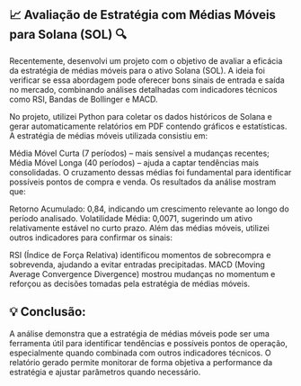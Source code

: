 ## 📈 Avaliação de Estratégia com Médias Móveis para Solana (SOL) 🔍

Recentemente, desenvolvi um projeto com o objetivo de avaliar a eficácia da estratégia de médias móveis para o ativo Solana (SOL). A ideia foi verificar se essa abordagem pode oferecer bons sinais de entrada e saída no mercado, combinando análises detalhadas com indicadores técnicos como RSI, Bandas de Bollinger e MACD.

No projeto, utilizei Python para coletar os dados históricos de Solana e gerar automaticamente relatórios em PDF contendo gráficos e estatísticas. A estratégia de médias móveis utilizada consistiu em:

Média Móvel Curta (7 períodos) – mais sensível a mudanças recentes;
Média Móvel Longa (40 períodos) – ajuda a captar tendências mais consolidadas.
O cruzamento dessas médias foi fundamental para identificar possíveis pontos de compra e venda. Os resultados da análise mostram que:

Retorno Acumulado: 0,84, indicando um crescimento relevante ao longo do período analisado.
Volatilidade Média: 0,0071, sugerindo um ativo relativamente estável no curto prazo.
Além das médias móveis, utilizei outros indicadores para confirmar os sinais:

RSI (Índice de Força Relativa) identificou momentos de sobrecompra e sobrevenda, ajudando a evitar entradas precipitadas.
MACD (Moving Average Convergence Divergence) mostrou mudanças no momentum e reforçou as decisões tomadas pela estratégia de médias móveis.
## 💡 Conclusão: 
A análise demonstra que a estratégia de médias móveis pode ser uma ferramenta útil para identificar tendências e possíveis pontos de operação, especialmente quando combinada com outros indicadores técnicos. O relatório gerado permite monitorar de forma objetiva a performance da estratégia e ajustar parâmetros quando necessário.